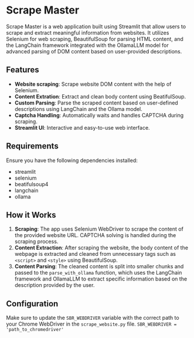 # Scrape Master

Scrape Master is a web application built using Streamlit that allow users to scrape and extract meaningful information from websites. It utilizes Selenium for web scraping, BeautifulSoup for parsing HTML content, and the LangChain framework integrated with the OllamaLLM model for advanced parsing of DOM content based on user-provided descriptions.

## Features

- **Website scraping**: Scrape website DOM content with the help of Selenium.
- **Content Extration**: Extract and clean body content using BeatifulSoup.
- **Custom Parsing**: Parse the scraped content based on user-defined descriptions using LangChain and the Ollama model.
- **Captcha Handling**: Automatically waits and handles CAPTCHA during scraping.
- **Streamlit UI**: Interactive and easy-to-use web interface.

## Requirements

Ensure you have the following dependencies installed:
- streamlit
- selenium
- beatifulsoup4
- langchain
- ollama

## How it Works

1. **Scraping**: The app uses Selenium WebDriver to scrape the content of the provided website URL. CAPTCHA solving is handled during the scraping process.
2. **Content Extraction**: After scraping the website, the body content of the webpage is extracted and cleaned from unnecessary tags such as ```<script>``` and ```<style>``` using BeautifulSoup.
3. **Content Parsing**: The cleaned content is split into smaller chunks and passed to the ```parse_with_ollama``` function, which uses the LangChain framework and OllamaLLM to extract specific information based on the description provided by the user.

## Configuration

Make sure to update the ```SBR_WEBDRIVER``` variable with the correct path to your Chrome WebDriver in the ```scrape_website.py``` file.
```SBR_WEBDRIVER = 'path_to_chromedriver'```